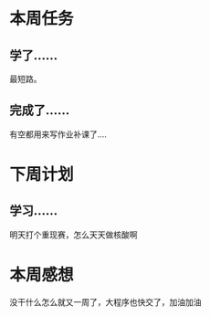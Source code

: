 # 本周任务

## 学了……

最短路。

## 完成了……

有空都用来写作业补课了....

# 下周计划

## 学习……

明天打个重现赛，怎么天天做核酸啊

# 本周感想

没干什么怎么就又一周了，大程序也快交了，加油加油
